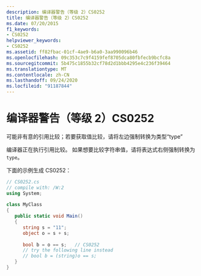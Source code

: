 ```yaml
---
description: 编译器警告（等级 2）CS0252
title: 编译器警告（等级 2）CS0252
ms.date: 07/20/2015
f1_keywords:
- CS0252
helpviewer_keywords:
- CS0252
ms.assetid: ff82fbac-01cf-4ae9-b6a0-3aa990096b46
ms.openlocfilehash: 09c353c7c9f4159fef8705dca80fbfecb9bcfc8a
ms.sourcegitcommit: 5b475c1855b32cf78d2d1bbb4295e4c236f39464
ms.translationtype: MT
ms.contentlocale: zh-CN
ms.lasthandoff: 09/24/2020
ms.locfileid: "91187844"
---
```

# <a name="compiler-warning-level-2-cs0252"></a>编译器警告（等级 2）CS0252

可能非有意的引用比较；若要获取值比较，请将左边强制转换为类型“type”  
  
 编译器正在执行引用比较。 如果想要比较字符串值，请将表达式右侧强制转换为 `type`。  
  
 下面的示例生成 CS0252：  
  
```csharp  
// CS0252.cs  
// compile with: /W:2  
using System;  
  
class MyClass  
{  
   public static void Main()  
   {  
      string s = "11";  
      object o = s + s;  
  
      bool b = o == s;   // CS0252  
      // try the following line instead  
      // bool b = (string)o == s;  
   }  
}  
```
